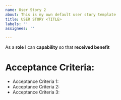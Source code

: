 ```yaml
---
name: User Story 2
about: This is my own default user story template
title: USER STORY <TITLE>
labels: ''
assignees: ''

---
```


As a **role** I can **capability** so that **received benefit**

# Acceptance Criteria:
* Acceptance Criteria 1:
* Acceptance Criteria 2:
* Acceptance Criteria 3:
